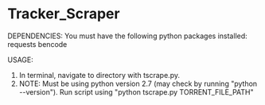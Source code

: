# Tracker_Scraper
DEPENDENCIES:
	You must have the following python packages installed:
		requests
		bencode

USAGE: 
1. In terminal, navigate to directory with tscrape.py.
2. NOTE: Must be using python version 2.7 (may check by running "python --version").
  Run script using "python tscrape.py TORRENT_FILE_PATH"
  
